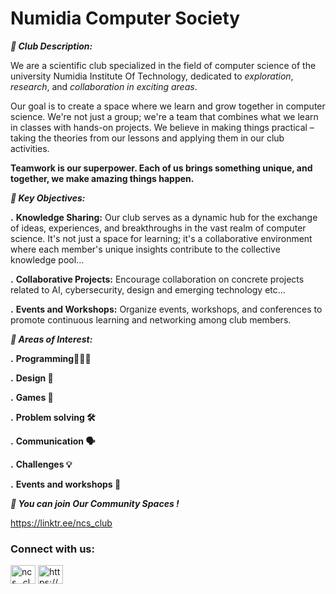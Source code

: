 # Numidia Computer Society
***📌 Club Description:***

We are a scientific club specialized in the field of computer science of the university Numidia Institute Of Technology, dedicated to *exploration*, *research*, and *collaboration in exciting areas*.

Our goal is to create a space where we learn and grow together in computer science. We're not just a group; we're a team that combines what we learn in classes with hands-on projects. We believe in making things practical – taking the theories from our lessons and applying them in our club activities.

  **Teamwork is our superpower. Each of us brings something unique, and together, we make amazing things happen.**


***🎯 Key Objectives:***  

****.**** **Knowledge Sharing:**   Our club serves as a dynamic hub for the exchange of ideas, experiences, and breakthroughs in the vast realm of computer science. It's not just a space for learning; it's a collaborative environment where each member's unique insights contribute to the collective knowledge pool...

****.**** **Collaborative Projects:**   Encourage collaboration on concrete projects related to AI, cybersecurity, design and emerging technology etc...


****.**** **Events and Workshops:**   Organize events, workshops, and conferences to promote continuous learning and networking among club members. 

***🌟 Areas of Interest:*** 

****.**** **Programming👨🏻‍💻** 

****.**** **Design 🎨** 

****.**** **Games 🎲** 

****.**** **Problem solving 🛠️** 

****.**** **Communication 🗣️**

****.**** **Challenges 💡**

****.**** **Events and workshops 🎤**

***💌 You can join Our Community Spaces !*** 

https://linktr.ee/ncs_club

<h3 align="left">Connect with us:</h3>
<p align="left">
<a href="https://instagram.com/ncs._club" target="blank"><img align="center" src="https://raw.githubusercontent.com/rahuldkjain/github-profile-readme-generator/master/src/images/icons/Social/instagram.svg" alt="ncs._club" height="30" width="40" /></a>
<a href="https://discord.gg/https://discord.gg/HVDBMYsSqH" target="blank"><img align="center" src="https://raw.githubusercontent.com/rahuldkjain/github-profile-readme-generator/master/src/images/icons/Social/discord.svg" alt="https://discord.gg/HVDBMYsSqH" height="30" width="40" /></a>
</p>

